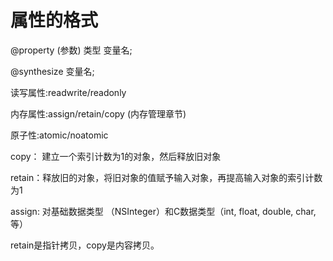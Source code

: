 # 属性的格式

@property (参数) 类型 变量名;

@synthesize 变量名;

读写属性:readwrite/readonly

内存属性:assign/retain/copy (内存管理章节)

原子性:atomic/noatomic

copy： 建立一个索引计数为1的对象，然后释放旧对象

retain：释放旧的对象，将旧对象的值赋予输入对象，再提高输入对象的索引计数为1

assign: 对基础数据类型 （NSInteger）和C数据类型（int, float, double, char,等）

retain是指针拷贝，copy是内容拷贝。